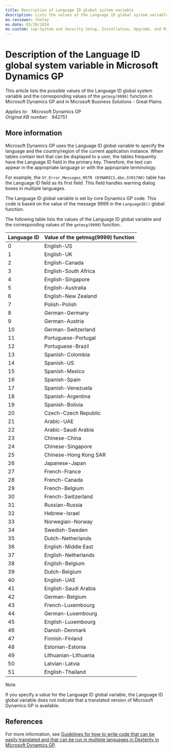 ```yaml
---
title: Description of Language ID global system variable
description: Lists the values of the Language ID global system variable and the corresponding values of the getmsg(9999) function in Microsoft Dynamics GP.
ms.reviewer: theley
ms.date: 03/20/2024
ms.custom: sap:System and Security Setup, Installation, Upgrade, and Migrations
---
```

# Description of the Language ID global system variable in Microsoft Dynamics GP

This article lists the possible values of the Language ID global system variable and the corresponding values of the `getmsg(9999)` function in Microsoft Dynamics GP and in Microsoft Business Solutions - Great Plains.

_Applies to:_ &nbsp; Microsoft Dynamics GP  
_Original KB number:_ &nbsp; 942751

## More information

Microsoft Dynamics GP uses the Language ID global variable to specify the language and the country/region of the current application instance. When tables contain text that can be displayed to a user, the tables frequently have the Language ID field in the primary key. Therefore, the text can appear in the appropriate language or with the appropriate terminology.

For example, the `SY_Error_Messages_MSTR (DYNAMICS.dbo.SY01700)` table has the Language ID field as its first field. This field handles warning dialog boxes in multiple languages.

The Language ID global variable is set by core Dynamics GP code. This code is based on the value of the message 9999 in the `LanguageID()` global function.

The following table lists the values of the Language ID global variable and the corresponding values of the `getmsg(9999`) function.

|Language ID|Value of the getmsg(9999) function|
|---|---|
|0|English-US|
|1|English-UK|
|2|English-Canada|
|3|English-South Africa|
|4|English-Singapore|
|5|English-Australia|
|6|English-New Zealand|
|7|Polish-Polish|
|8|German-Germany|
|9|German-Austria|
|10|German-Switzerland|
|11|Portuguese-Portugal|
|12|Portuguese-Brazil|
|13|Spanish-Colombia|
|14|Spanish-US|
|15|Spanish-Mexico|
|16|Spanish-Spain|
|17|Spanish-Venezuela|
|18|Spanish-Argentina|
|19|Spanish-Bolivia|
|20|Czech-Czech Republic|
|21|Arabic-UAE|
|22|Arabic-Saudi Arabia|
|23|Chinese-China|
|24|Chinese-Singapore|
|25|Chinese-Hong Kong SAR|
|26|Japanese-Japan|
|27|French-France|
|28|French-Canada|
|29|French-Belgium|
|30|French-Switzerland|
|31|Russian-Russia|
|32|Hebrew-Israel|
|33|Norwegian-Norway|
|34|Swedish-Sweden|
|35|Dutch-Netherlands|
|36|English-Middle East|
|37|English-Netherlands|
|38|English-Belgium|
|39|Dutch-Belgium|
|40|English-UAE|
|41|English-Saudi Arabia|
|42|German-Belgium|
|43|French-Luxembourg|
|44|German-Luxembourg|
|45|English-Luxembourg|
|46|Danish-Denmark|
|47|Finnish-Finland|
|48|Estonian-Estonia|
|49|Lithuanian-Lithuania|
|50|Latvian-Latvia|
|51|English-Thailand|
  
> [!NOTE]
> If you specify a value for the Language ID global variable, the Language ID global variable does not indicate that a translated version of Microsoft Dynamics GP is available.

## References

For more information, see [Guidelines for how to write code that can be easily translated and that can be run in multiple languages in Dexterity in Microsoft Dynamics GP](https://support.microsoft.com/topic/guidelines-for-how-to-write-code-that-can-be-easily-translated-and-that-can-be-run-in-multiple-languages-in-dexterity-in-microsoft-dynamics-gp-2ae38519-d690-bc81-2087-37ae3d6c05b3).
